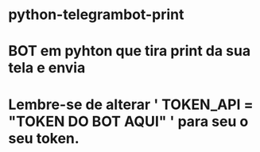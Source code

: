 # python-telegrambot-print

#

# BOT em pyhton que tira print da sua tela e envia

#

# Lembre-se de alterar ' TOKEN_API = "TOKEN DO BOT AQUI" ' para seu o seu token.
